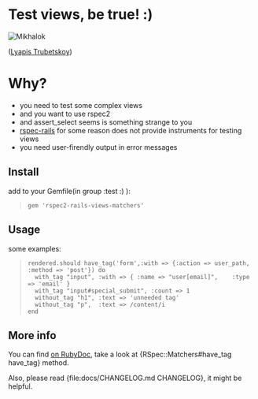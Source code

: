 Test views, be true! :)
=======================

![Mikhalok](http://investigator.org.ua/wp-content/uploads/01_500_liapis_powe-300x192.jpg)

([Lyapis Trubetskoy](http://www.myspace.com/lyapis))

Why?
===

* you need to test some complex views
* and you want to use rspec2
* and assert\_select seems is something strange to you
* [rspec-rails](http://github.com/rspec/rspec-rails) for some reason does not provide instruments for testing views
* you need user-firendly output in error messages

Install
-------

add to your Gemfile(in group :test :) ):

>     gem 'rspec2-rails-views-matchers'

Usage
-----

some examples:

>     rendered.should have_tag('form',:with => {:action => user_path, :method => 'post'}) do
>       with_tag "input", :with => { :name => "user[email]",    :type => 'email' }
>       with_tag "input#special_submit", :count => 1
>       without_tag "h1", :text => 'unneeded tag'
>       without_tag "p",  :text => /content/i
>     end

More info
---------

You can find [on RubyDoc](http://rubydoc.info/github/kucaahbe/rspec2-rails-views-matchers/master/RSpec/Matchers), take a look at {RSpec::Matchers#have\_tag have\_tag} method.

Also, please read {file:docs/CHANGELOG.md CHANGELOG}, it might be helpful.
